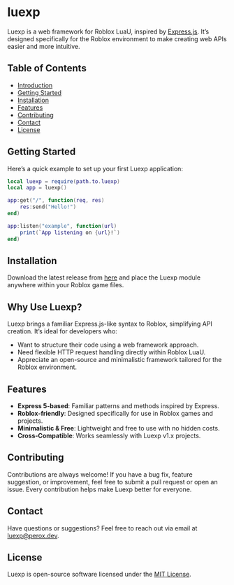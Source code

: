 # luexp
Luexp is a web framework for Roblox LuaU, inspired by [Express.js](https://github.com/expressjs/express). It’s designed specifically for the Roblox environment to make creating web APIs easier and more intuitive.

## Table of Contents
- [Introduction](#luexp)
- [Getting Started](#getting-started)
- [Installation](#installation)
- [Features](#features)
- [Contributing](#contributing)
- [Contact](#contact)
- [License](#license)

## Getting Started
Here’s a quick example to set up your first Luexp application:

```lua
local luexp = require(path.to.luexp)
local app = luexp()

app:get("/", function(req, res)
    res:send("Hello!")
end)

app:listen("example", function(url)
    print(`App listening on {url}!`)
end)
```

## Installation
Download the latest release from [here](#) and place the Luexp module anywhere within your Roblox game files.

## Why Use Luexp?
Luexp brings a familiar Express.js-like syntax to Roblox, simplifying API creation. It’s ideal for developers who:
- Want to structure their code using a web framework approach.
- Need flexible HTTP request handling directly within Roblox LuaU.
- Appreciate an open-source and minimalistic framework tailored for the Roblox environment.

## Features
- **Express 5-based**: Familiar patterns and methods inspired by Express.
- **Roblox-friendly**: Designed specifically for use in Roblox games and projects.
- **Minimalistic & Free**: Lightweight and free to use with no hidden costs.
- **Cross-Compatible**: Works seamlessly with Luexp v1.x projects.

## Contributing
Contributions are always welcome! If you have a bug fix, feature suggestion, or improvement, feel free to submit a pull request or open an issue. Every contribution helps make Luexp better for everyone.

## Contact
Have questions or suggestions? Feel free to reach out via email at [luexp@perox.dev](mailto:luexp@perox.dev).

## License
Luexp is open-source software licensed under the [MIT License](https://github.com/czctus/luexp/blob/main/LICENSE).
